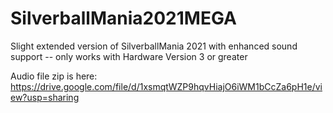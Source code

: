 # SilverballMania2021MEGA
Slight extended version of SilverballMania 2021 with enhanced sound support -- only works with Hardware Version 3 or greater
  
Audio file zip is here:  
https://drive.google.com/file/d/1xsmqtWZP9hqvHiajO6iWM1bCcZa6pH1e/view?usp=sharing  
  
  
